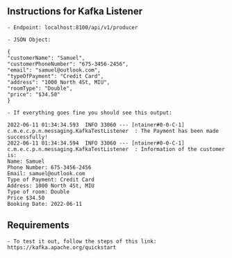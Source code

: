 ## Instructions for Kafka Listener ##

    - Endpoint: localhost:8100/api/v1/producer

    - JSON Object:

    {
    "customerName": "Samuel",
    "customerPhoneNumber": "675-3456-2456",
    "email": "samuel@outlook.com",
    "typeOfPayment": "Credit Card",
    "address": "1000 North 4St, MIU",
    "roomType": "Double",
    "price": "$34.50"
    }

    - If everything goes fine you should see this output:

    2022-06-11 01:34:34.593  INFO 33060 --- [ntainer#0-0-C-1] c.m.e.c.p.n.messaging.KafkaTestListener  : The Payment has been made successfully!
    2022-06-11 01:34:34.594  INFO 33060 --- [ntainer#0-0-C-1] c.m.e.c.p.n.messaging.KafkaTestListener  : Information of the customer is:
    Name: Samuel
    Phone Number: 675-3456-2456
    Email: samuel@outlook.com
    Type of Payment: Credit Card
    Address: 1000 North 4St, MIU
    Type of room: Double
    Price $34.50
    Booking Date: 2022-06-11

## Requirements ##

    - To test it out, follow the steps of this link: https://kafka.apache.org/quickstart